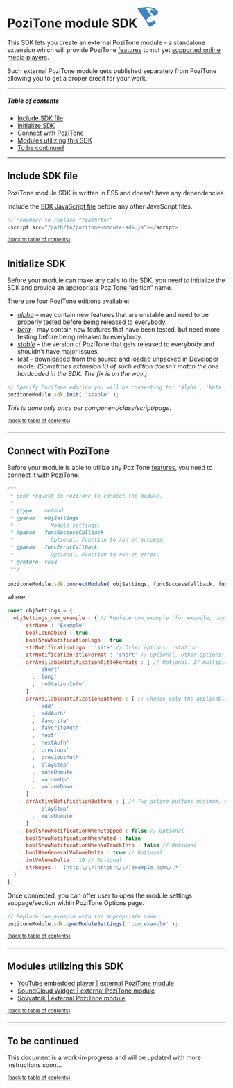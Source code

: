 [PoziTone](https://github.com/PoziWorld/PoziTone) module SDK<img src="https://github.com/PoziWorld/PoziTone/raw/develop/global/img/pozitone-icon-48.png" width="48" height="48" alt="PoziTone">
=======

This SDK lets you create an external PoziTone module – a standalone extension which will provide PoziTone [features](https://github.com/PoziWorld/PoziTone/blob/master/README_en.md#features) to not yet [supported online media players](https://github.com/PoziWorld/PoziTone/blob/master/README_en.md#supported-online-media-players).

Such external PoziTone module gets published separately from PoziTone allowing you to get a proper credit for your work.

___

##### Table of contents

  * [Include SDK file](#include-sdk-file)
  * [Initialize SDK](#initialize-sdk)
  * [Connect with PoziTone](#connect-with-pozitone)
  * [Modules utilizing this SDK](#modules-utilizing-this-sdk)
  * [To be continued](#to-be-continued)

___

Include SDK file
--------

PoziTone module SDK is written in ES5 and doesn't have any dependencies.

Include the [SDK JavaScript file](pozitone-module-sdk.js) before any other JavaScript files.

```javascript
// Remember to replace "/path/to/"
<script src="/path/to/pozitone-module-sdk.js"></script>
```

<sup>[(back to table of contents)](#table-of-contents)</sup>


Initialize SDK
--------

Before your module can make any calls to the SDK, you need to initialize the SDK and provide an appropriate PoziTone “edition” name.

There are four PoziTone editions available:
* _[alpha](https://chrome.google.com/webstore/detail/pozitone-alpha/lbjkjmmcckjjijnnhdabbnkddgmpinhc)_ – may contain new features that are unstable and need to be properly tested before being released to everybody.
* _[beta](https://chrome.google.com/webstore/detail/pozitone-beta/hfdnjjobhcbkciapachaegijeednggeh)_ – may contain new features that have been tested, but need more testing before being released to everybody.
* _[stable](https://chrome.google.com/webstore/detail/pozitone/bdglbogiolkffcmojmmkipgnpkfipijm)_ – the version of PoziTone that gets released to everybody and shouldn't have major issues.
* _test_ – downloaded from the [source](https://github.com/PoziWorld/PoziTone) and loaded unpacked in Developer mode. _(Sometimes extension ID of such edition doesn't match the one hardcoded in the SDK. The fix is on the way.)_

```javascript
// Specify PoziTone edition you will be connecting to: 'alpha', 'beta', 'stable', or 'test'.
pozitoneModule.sdk.init( 'stable' );
```

_This is done only once per component/class/script/page._

<sup>[(back to table of contents)](#table-of-contents)</sup>


___

Connect with PoziTone
--------

Before your module is able to utilize any PoziTone [features](https://github.com/PoziWorld/PoziTone/blob/master/README_en.md#features), you need to connect it with PoziTone.

```javascript
/**
 * Send request to PoziTone to connect the module.
 *
 * @type    method
 * @param   objSettings
 *            Module settings.
 * @param   funcSuccessCallback
 *            Optional. Function to run on success.
 * @param   funcErrorCallback
 *            Optional. Function to run on error.
 * @return  void
 **/

pozitoneModule.sdk.connectModule( objSettings, funcSuccessCallback, funcErrorCallback );
```
where
```javascript
const objSettings = {
  objSettings_com_example : { // Replace com_example (for example, com_github if your module is for github.com)
      strName : 'Example'
    , boolIsEnabled : true
    , boolShowNotificationLogo : true
    , strNotificationLogo : 'site' // Other options: 'station'
    , strNotificationTitleFormat : 'short' // Optional. Other options: 'long', 'noStationInfo'
    , arrAvailableNotificationTitleFormats : [ // Optional. If multiple are available
          'short'
        , 'long'
        , 'noStationInfo'
      ]
    , arrAvailableNotificationButtons : [ // Choose only the applicable ones
          'add'
        , 'addAuth'
        , 'favorite'
        , 'favoriteAuth'
        , 'next'
        , 'nextAuth'
        , 'previous'
        , 'previousAuth'
        , 'playStop'
        , 'muteUnmute'
        , 'volumeUp'
        , 'volumeDown'
      ]
    , arrActiveNotificationButtons : [ // Two active buttons maximum. Any from the available ones
          'playStop'
        , 'muteUnmute'
      ]
    , boolShowNotificationWhenStopped : false // Optional
    , boolShowNotificationWhenMuted : false
    , boolShowNotificationWhenNoTrackInfo : false // Optional
    , boolUseGeneralVolumeDelta : true // Optional
    , intVolumeDelta : 10 // Optional
    , strRegex : '(http:\/\/|https:\/\/)example.com\/.*'
  }
};
```

Once connected, you can offer user to open the module settings subpage/section within PoziTone Options page.

```javascript
// Replace com_example with the appropriate name
pozitoneModule.sdk.openModuleSettings( 'com_example' );
```

<sup>[(back to table of contents)](#table-of-contents)</sup>


___

Modules utilizing this SDK
--------

* [YouTube embedded player | external PoziTone module](https://github.com/PoziWorld/YouTube-Embedded-Player-external-PoziTone-module)
* [SoundCloud Widget | external PoziTone module](https://github.com/PoziWorld/SoundCloud-Widget-external-PoziTone-module)
* [Sovyatnik | external PoziTone module](https://github.com/PoziWorld/Sovyatnik-external-PoziTone-module)

<sup>[(back to table of contents)](#table-of-contents)</sup>


___

To be continued
--------

This document is a work-in-progress and will be updated with more instructions soon...

<sup>[(back to table of contents)](#table-of-contents)</sup>
